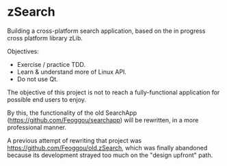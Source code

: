 # zSearch
Building a cross-platform search application, based on the in progress cross platform library zLib.

Objectives:
- Exercise / practice TDD.
- Learn & understand more of Linux API.
- Do not use Qt.

The objective of this project is not to reach a fully-functional application for possible end users to enjoy.

By this, the functionality of the old SearchApp (https://github.com/Feoggou/searchapp) will be rewritten, in a more professional manner.

A previous attempt of rewriting that project was https://github.com/Feoggou/old.zSearch, which was finally abandoned because its development strayed too much on the "design upfront" path.
